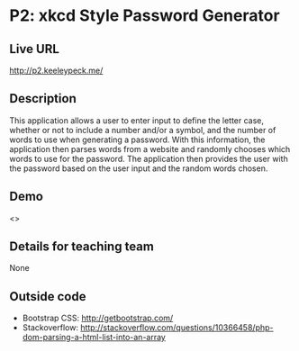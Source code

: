 # P2: xkcd Style Password Generator

## Live URL
<http://p2.keeleypeck.me/>

## Description
This application allows a user to enter input to define the letter case, whether or not to include a number and/or a symbol, and the number of words to use when generating a password. With this information, the application then parses words from a website and randomly chooses which words to use for the password. The application then provides the user with the password based on the user input and the random words chosen.

## Demo
<>

## Details for teaching team
None

## Outside code
* Bootstrap CSS: http://getbootstrap.com/
* Stackoverflow: http://stackoverflow.com/questions/10366458/php-dom-parsing-a-html-list-into-an-array